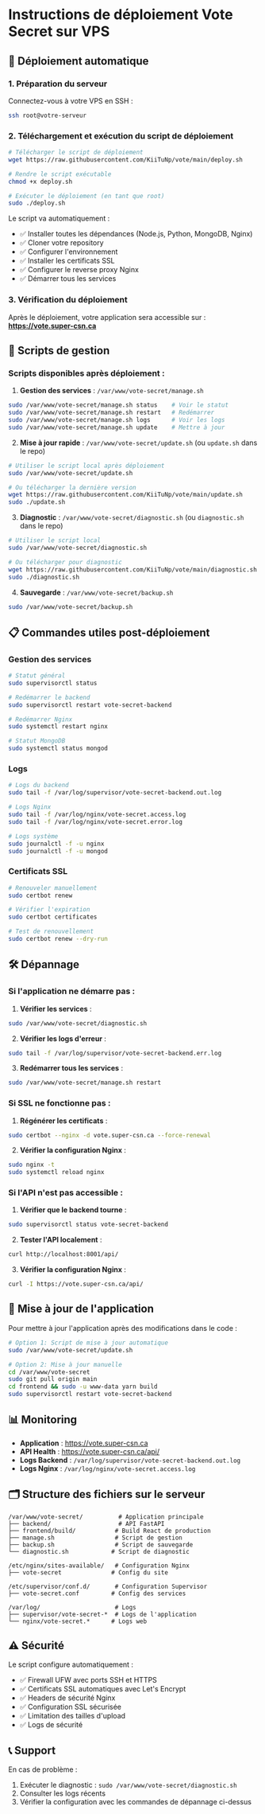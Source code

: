 # Instructions de déploiement Vote Secret sur VPS

## 🚀 Déploiement automatique

### 1. Préparation du serveur

Connectez-vous à votre VPS en SSH :
```bash
ssh root@votre-serveur
```

### 2. Téléchargement et exécution du script de déploiement

```bash
# Télécharger le script de déploiement
wget https://raw.githubusercontent.com/KiiTuNp/vote/main/deploy.sh

# Rendre le script exécutable
chmod +x deploy.sh

# Exécuter le déploiement (en tant que root)
sudo ./deploy.sh
```

Le script va automatiquement :
- ✅ Installer toutes les dépendances (Node.js, Python, MongoDB, Nginx)
- ✅ Cloner votre repository
- ✅ Configurer l'environnement
- ✅ Installer les certificats SSL
- ✅ Configurer le reverse proxy Nginx
- ✅ Démarrer tous les services

### 3. Vérification du déploiement

Après le déploiement, votre application sera accessible sur :
**https://vote.super-csn.ca**

## 🔧 Scripts de gestion

### Scripts disponibles après déploiement :

1. **Gestion des services** : `/var/www/vote-secret/manage.sh`
```bash
sudo /var/www/vote-secret/manage.sh status    # Voir le statut
sudo /var/www/vote-secret/manage.sh restart   # Redémarrer
sudo /var/www/vote-secret/manage.sh logs      # Voir les logs
sudo /var/www/vote-secret/manage.sh update    # Mettre à jour
```

2. **Mise à jour rapide** : `/var/www/vote-secret/update.sh` (ou `update.sh` dans le repo)
```bash
# Utiliser le script local après déploiement
sudo /var/www/vote-secret/update.sh

# Ou télécharger la dernière version
wget https://raw.githubusercontent.com/KiiTuNp/vote/main/update.sh
sudo ./update.sh
```

3. **Diagnostic** : `/var/www/vote-secret/diagnostic.sh` (ou `diagnostic.sh` dans le repo)
```bash
# Utiliser le script local
sudo /var/www/vote-secret/diagnostic.sh

# Ou télécharger pour diagnostic
wget https://raw.githubusercontent.com/KiiTuNp/vote/main/diagnostic.sh
sudo ./diagnostic.sh
```

4. **Sauvegarde** : `/var/www/vote-secret/backup.sh`
```bash
sudo /var/www/vote-secret/backup.sh
```

## 📋 Commandes utiles post-déploiement

### Gestion des services
```bash
# Statut général
sudo supervisorctl status

# Redémarrer le backend
sudo supervisorctl restart vote-secret-backend

# Redémarrer Nginx
sudo systemctl restart nginx

# Statut MongoDB
sudo systemctl status mongod
```

### Logs
```bash
# Logs du backend
sudo tail -f /var/log/supervisor/vote-secret-backend.out.log

# Logs Nginx
sudo tail -f /var/log/nginx/vote-secret.access.log
sudo tail -f /var/log/nginx/vote-secret.error.log

# Logs système
sudo journalctl -f -u nginx
sudo journalctl -f -u mongod
```

### Certificats SSL
```bash
# Renouveler manuellement
sudo certbot renew

# Vérifier l'expiration
sudo certbot certificates

# Test de renouvellement
sudo certbot renew --dry-run
```

## 🛠️ Dépannage

### Si l'application ne démarre pas :

1. **Vérifier les services** :
```bash
sudo /var/www/vote-secret/diagnostic.sh
```

2. **Vérifier les logs d'erreur** :
```bash
sudo tail -f /var/log/supervisor/vote-secret-backend.err.log
```

3. **Redémarrer tous les services** :
```bash
sudo /var/www/vote-secret/manage.sh restart
```

### Si SSL ne fonctionne pas :

1. **Régénérer les certificats** :
```bash
sudo certbot --nginx -d vote.super-csn.ca --force-renewal
```

2. **Vérifier la configuration Nginx** :
```bash
sudo nginx -t
sudo systemctl reload nginx
```

### Si l'API n'est pas accessible :

1. **Vérifier que le backend tourne** :
```bash
sudo supervisorctl status vote-secret-backend
```

2. **Tester l'API localement** :
```bash
curl http://localhost:8001/api/
```

3. **Vérifier la configuration Nginx** :
```bash
curl -I https://vote.super-csn.ca/api/
```

## 🔄 Mise à jour de l'application

Pour mettre à jour l'application après des modifications dans le code :

```bash
# Option 1: Script de mise à jour automatique
sudo /var/www/vote-secret/update.sh

# Option 2: Mise à jour manuelle
cd /var/www/vote-secret
sudo git pull origin main
cd frontend && sudo -u www-data yarn build
sudo supervisorctl restart vote-secret-backend
```

## 📊 Monitoring

- **Application** : https://vote.super-csn.ca
- **API Health** : https://vote.super-csn.ca/api/
- **Logs Backend** : `/var/log/supervisor/vote-secret-backend.out.log`
- **Logs Nginx** : `/var/log/nginx/vote-secret.access.log`

## 🗂️ Structure des fichiers sur le serveur

```
/var/www/vote-secret/          # Application principale
├── backend/                   # API FastAPI
├── frontend/build/           # Build React de production
├── manage.sh                 # Script de gestion
├── backup.sh                 # Script de sauvegarde
└── diagnostic.sh            # Script de diagnostic

/etc/nginx/sites-available/   # Configuration Nginx
├── vote-secret              # Config du site

/etc/supervisor/conf.d/       # Configuration Supervisor
├── vote-secret.conf         # Config des services

/var/log/                     # Logs
├── supervisor/vote-secret-*  # Logs de l'application
└── nginx/vote-secret.*      # Logs web
```

## ⚠️ Sécurité

Le script configure automatiquement :
- ✅ Firewall UFW avec ports SSH et HTTPS
- ✅ Certificats SSL automatiques avec Let's Encrypt
- ✅ Headers de sécurité Nginx
- ✅ Configuration SSL sécurisée
- ✅ Limitation des tailles d'upload
- ✅ Logs de sécurité

## 📞 Support

En cas de problème :
1. Exécuter le diagnostic : `sudo /var/www/vote-secret/diagnostic.sh`
2. Consulter les logs récents
3. Vérifier la configuration avec les commandes de dépannage ci-dessus